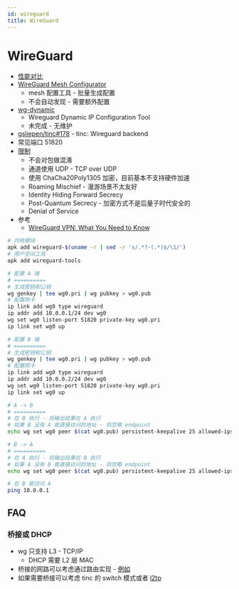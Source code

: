 ```yaml
---
id: wireguard
title: WireGuard
---
```


# WireGuard

- [性能对比](https://www.wireguard.com/performance)
- [WireGuard Mesh Configurator](https://github.com/k4yt3x/wireguard-mesh-configurator)
  - mesh 配置工具 - 批量生成配置
  - 不会自动发现 - 需要额外配置
- [wg-dynamic](https://github.com/WireGuard/wg-dynamic)
  - Wireguard Dynamic IP Configuration Tool
  - 未完成 - 无维护
- [gsliepen/tinc#178](https://github.com/gsliepen/tinc/issues/179) - tinc: Wireguard backend
- 常见端口 51820
- [限制](https://www.wireguard.com/known-limitations/)
  - 不会对包做混淆
  - 通道使用 UDP - TCP over UDP
  - 使用 ChaCha20Poly1305 加密，目前基本不支持硬件加速
  - Roaming Mischief - 漫游场景不太友好
  - Identity Hiding Forward Secrecy
  - Post-Quantum Secrecy - 加密方式不是后量子时代安全的
  - Denial of Service
- 参考
  - [WireGuard VPN: What You Need to Know](https://restoreprivacy.com/wireguard)

```bash
# 内核模块
apk add wireguard-$(uname -r | sed -r 's/.*?-(.*)$/\1/')
# 用户空间工具
apk add wireguard-tools

# 配置 A 端
# ==========
# 生成密钥和公钥
wg genkey | tee wg0.pri | wg pubkey > wg0.pub
# 配置网卡
ip link add wg0 type wireguard
ip addr add 10.0.0.1/24 dev wg0
wg set wg0 listen-port 51820 private-key wg0.pri
ip link set wg0 up

# 配置 B 端
# ==========
# 生成密钥和公钥
wg genkey | tee wg0.pri | wg pubkey > wg0.pub
# 配置网卡
ip link add wg0 type wireguard
ip addr add 10.0.0.2/24 dev wg0
wg set wg0 listen-port 51820 private-key wg0.pri
ip link set wg0 up

# A -> B
# ==========
# 在 B 执行 - 将输出结果在 A 执行
# 如果 B 没有 A 能直接访问的地址 - 则忽略 endpoint
echo wg set wg0 peer $(cat wg0.pub) persistent-keepalive 25 allowed-ips 10.0.0.2/32 endpoint <主机B地址>:51820

# B -> A
# ==========
# 在 A 执行 - 将输出结果在 B 执行
# 如果 A 没有 B 能直接访问的地址 - 则忽略 endpoint
echo wg set wg0 peer $(cat wg0.pub) persistent-keepalive 25 allowed-ips 10.0.0.1/32 endpoint <主机A地址>:51820

# 在 B 能访问 A
ping 10.0.0.1
```

## FAQ

### 桥接或 DHCP

- wg 只支持 L3 - TCP/IP
  - DHCP 需要 L2 层 MAC
- 桥接的网路可以考虑通过路由实现 - [例如](https://lists.zx2c4.com/pipermail/wireguard/2018-January/002341.html)
- 如果需要桥接可以考虑 tinc 的 switch 模式或者 [l2tp](https://remote-lab.net/linux-l2tp-ethernet-pseudowires)
